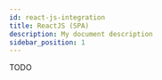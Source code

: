 ```yaml
---
id: react-js-integration
title: ReactJS (SPA)
description: My document description
sidebar_position: 1
---
```


TODO